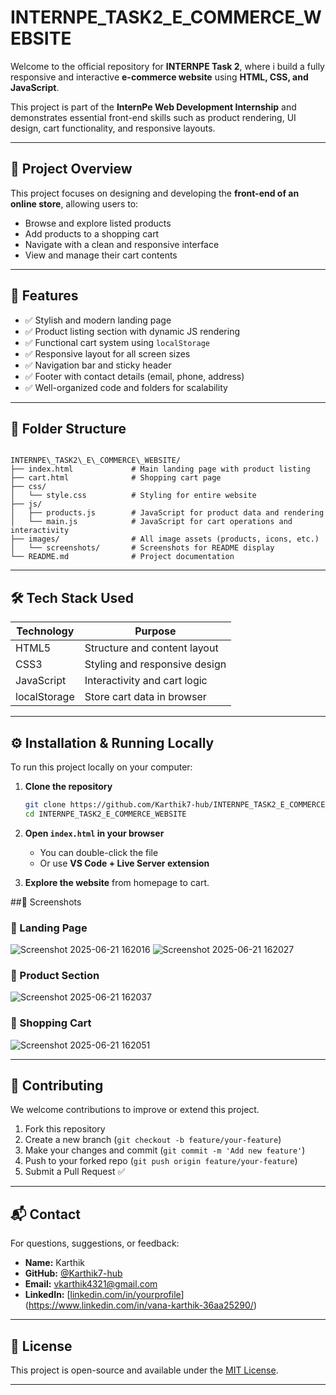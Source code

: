 # INTERNPE_TASK2_E_COMMERCE_WEBSITE

Welcome to the official repository for **INTERNPE Task 2**, where i build a fully responsive and interactive **e-commerce website** using **HTML, CSS, and JavaScript**.

This project is part of the **InternPe Web Development Internship** and demonstrates essential front-end skills such as product rendering, UI design, cart functionality, and responsive layouts.

---

## 📍 Project Overview

This project focuses on designing and developing the **front-end of an online store**, allowing users to:

- Browse and explore listed products
- Add products to a shopping cart
- Navigate with a clean and responsive interface
- View and manage their cart contents

---

## 🎯 Features

- ✅ Stylish and modern landing page
- ✅ Product listing section with dynamic JS rendering
- ✅ Functional cart system using `localStorage`
- ✅ Responsive layout for all screen sizes
- ✅ Navigation bar and sticky header
- ✅ Footer with contact details (email, phone, address)
- ✅ Well-organized code and folders for scalability

---

## 📁 Folder Structure

```

INTERNPE\_TASK2\_E\_COMMERCE\_WEBSITE/
├── index.html             # Main landing page with product listing
├── cart.html              # Shopping cart page
├── css/
│   └── style.css          # Styling for entire website
├── js/
│   ├── products.js        # JavaScript for product data and rendering
│   └── main.js            # JavaScript for cart operations and interactivity
├── images/                # All image assets (products, icons, etc.)
│   └── screenshots/       # Screenshots for README display
└── README.md              # Project documentation

````

---

## 🛠️ Tech Stack Used

| Technology  | Purpose                      |
|-------------|-------------------------------|
| HTML5       | Structure and content layout  |
| CSS3        | Styling and responsive design |
| JavaScript  | Interactivity and cart logic  |
| localStorage| Store cart data in browser    |

---

## ⚙️ Installation & Running Locally

To run this project locally on your computer:

1. **Clone the repository**
   ```bash
   git clone https://github.com/Karthik7-hub/INTERNPE_TASK2_E_COMMERCE_WEBSITE.git
   cd INTERNPE_TASK2_E_COMMERCE_WEBSITE
   ````

2. **Open `index.html` in your browser**

   * You can double-click the file
   * Or use **VS Code + Live Server extension**

3. **Explore the website** from homepage to cart.

##📸 Screenshots

### 🔹 Landing Page

![Screenshot 2025-06-21 162016](https://github.com/user-attachments/assets/537683cf-8ee9-4d32-b985-a144fad84f0e)
![Screenshot 2025-06-21 162027](https://github.com/user-attachments/assets/cdf2394c-f540-4de0-9490-38072675a4ff)

### 🔹 Product Section

![Screenshot 2025-06-21 162037](https://github.com/user-attachments/assets/7169817f-0c95-43be-98f9-7f5a3aa71b41)

### 🔹 Shopping Cart

![Screenshot 2025-06-21 162051](https://github.com/user-attachments/assets/21a48829-eac9-4141-bc0c-96a29caf745c)


---

## 🤝 Contributing

We welcome contributions to improve or extend this project.

1. Fork this repository
2. Create a new branch (`git checkout -b feature/your-feature`)
3. Make your changes and commit (`git commit -m 'Add new feature'`)
4. Push to your forked repo (`git push origin feature/your-feature`)
5. Submit a Pull Request ✅

---

## 📬 Contact

For questions, suggestions, or feedback:

* **Name:** Karthik
* **GitHub:** [@Karthik7-hub](https://github.com/Karthik7-hub)
* **Email:** [vkarthik4321@gmail.com](mailto:vkarthik4321@gmail.com.com)
* **LinkedIn:** [[linkedin.com/in/yourprofile](https://linkedin.com/in/yourprofile)](https://www.linkedin.com/in/vana-karthik-36aa25290/)

---

## 📝 License

This project is open-source and available under the [MIT License](LICENSE).

---

